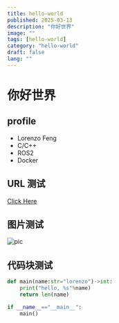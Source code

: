 ```yaml
---
title: hello-world
published: 2025-03-13
description: "你好世界"
image: ""
tags: [hello-world]
category: "hello-world"
draft: false
lang: ""
---
```


# 你好世界

## profile

- Lorenzo Feng
- C/C++
- ROS2
- Docker

## URL 测试

[Click Here](https://github.com/)

## 图片测试

![pic](https://img.loliapi.cn/i/pc/img535.webp)

## 代码块测试

```python
def main(name:str="lorenzo")->int:
    print("hello, %s"%name)
    return len(name)

if __name__=="__main__":
    main()
```
